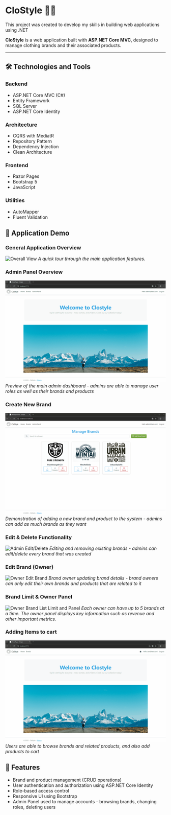# CloStyle 👕🧥

This project was created to develop my skills in building web applications using .NET

**CloStyle** is a web application built with **ASP.NET Core MVC**, designed to manage clothing brands and their associated products.

---

## 🛠 Technologies and Tools

### Backend
- ASP.NET Core MVC (C#)
- Entity Framework
- SQL Server
- ASP.NET Core Identity

### Architecture
- CQRS with MediatR
- Repository Pattern
- Dependency Injection
- Clean Architecture

### Frontend
- Razor Pages
- Bootstrap 5
- JavaScript

### Utilities
- AutoMapper
- Fluent Validation


## 🎥 Application Demo

### General Application Overview
![Overall View](gifsForRepo/overall.gif)
*A quick tour through the main application features.*

### Admin Panel Overview
![Admin Panel](gifsForRepo/admin_adminPanel.gif)
*Preview of the main admin dashboard - admins are able to manage user roles as well as their brands and products*

### Create New Brand
![Admin Create](gifsForRepo/admin_create.gif)
*Demonstration of adding a new brand and product to the system - admins can add as much brands as they want*

### Edit & Delete Functionality
![Admin Edit/Delete](gifsForRepo/admin_delete_edit.gif)
*Editing and removing existing brands - admins can edit/delete every brand that was created*

### Edit Brand (Owner)
![Owner Edit Brand](gifsForRepo/owner_brands_EDIT.gif)
*Brand owner updating brand details - brand owners can only edit their own brands and products that are related to it*

### Brand Limit & Owner Panel
![Owner Brand List Limit and Panel](gifsForRepo/owner_brands_limit5_and_panel.gif)
*Each owner can have up to 5 brands at a time. The owner panel displays key information such as revenue and other important metrics.*

### Adding Items to cart
![User Adding Items To Cart](gifsForRepo/user.gif)
*Users are able to browse brands and related products, and also add products to cart*

## 📌 Features
- Brand and product management (CRUD operations)
- User authentication and authorization using ASP.NET Core Identity
- Role-based access control
- Responsive UI using Bootstrap
- Admin Panel used to manage accounts - browsing brands, changing roles, deleting users

